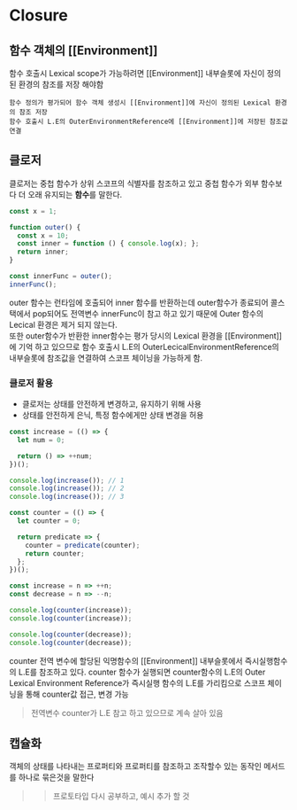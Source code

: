 # Closure

## 함수 객체의 [[Environment]]

함수 호출시 Lexical scope가 가능하려면 [[Environment]] 내부슬롯에 자신이 정의된 환경의 참조를 저장 해야함  

```
함수 정의가 평가되어 함수 객체 생성시 [[Environment]]에 자신이 정의된 Lexical 환경의 참조 저장  
함수 호출시 L.E의 OuterEnvironmentReference에 [[Environment]]에 저장된 참조값 연결    
```
## 클로저 
클로저는 중첩 함수가 상위 스코프의 식별자를 참조하고 있고 중첩 함수가 외부 함수보다 더 오래 유지되는 **함수**를 말한다.

``` javascript
const x = 1;

function outer() {
  const x = 10;
  const inner = function () { console.log(x); };
  return inner;
}

const innerFunc = outer();
innerFunc();
```
outer 함수는 런타임에 호출되어 inner 함수를 반환하는데 outer함수가 종료되어 콜스택에서 pop되어도 전역변수 innerFunc이 참고 하고 있기 때문에 Outer 함수의 Lecical 환경은 제거 되지 않는다.  
또한 outer함수가 반환한 inner함수는 평가 당시의 Lexical 환경을 [[Environment]]에 기억 하고 있으므로 함수 호출시 L.E의 OuterLecicalEnvironmentReference의 내부슬롯에 참조값을 연결하여 스코프 체이닝을 가능하게 함.

### 클로저 활용 
- 클로저는 상태를 안전하게 변경하고, 유지하기 위해 사용
- 상태를 안전하게 은닉, 특정 함수에게만 상태 변경을 허용

``` javascript
const increase = (() => {
  let num = 0;

  return () => ++num;
})();

console.log(increase()); // 1
console.log(increase()); // 2
console.log(increase()); // 3
```

``` javascript
const counter = (() => {
  let counter = 0;

  return predicate => {
    counter = predicate(counter);
    return counter;
  };
})();

const increase = n => ++n;
const decrease = n => --n;

console.log(counter(increase));
console.log(counter(increase));

console.log(counter(decrease));
console.log(counter(decrease));

```
counter 전역 변수에 할당된 익명함수의 [[Environment]] 내부슬롯에서 즉시실행함수의 L.E를 참조하고 있다. counter 함수가 실행되면 counter함수의 L.E의 Outer Lexical Environment Reference가 즉시실행 함수의 L.E를 가리킴으로 스코프 체이닝을 통해 counter값 접근, 변경 가능
> 전역변수 counter가 L.E 참고 하고 있으므로 계속 살아 있음 


## 캡슐화

객체의 상태를 나타내는 프로퍼티와 프로퍼티를 참조하고 조작할수 있는 동작인 메서드를 하나로 묶은것을 말한다

>> 프로토타입 다시 공부하고, 예시 추가 할 것 